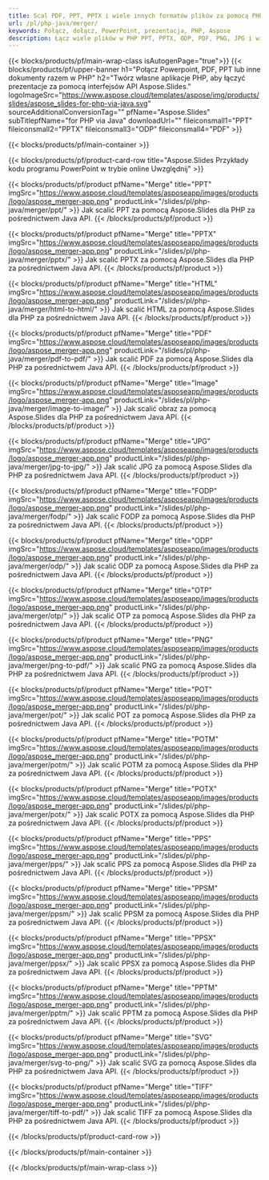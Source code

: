 ```yaml
---
title: Scal PDF, PPT, PPTX i wiele innych formatów plików za pomocą PHP
url: /pl/php-java/merger/
keywords: Połącz, dołącz, PowerPoint, prezentacja, PHP, Aspose
description: Łącz wiele plików w PHP PPT, PPTX, ODP, PDF, PNG, JPG i wielu innych.
---
```


{{< blocks/products/pf/main-wrap-class isAutogenPage="true">}}
{{< blocks/products/pf/upper-banner h1="Połącz Powerpoint, PDF, PPT lub inne dokumenty razem w PHP" h2="Twórz własne aplikacje PHP, aby łączyć prezentacje za pomocą interfejsów API Aspose.Slides." logoImageSrc="https://www.aspose.cloud/templates/aspose/img/products/slides/aspose_slides-for-php-via-java.svg" sourceAdditionalConversionTag="" pfName="Aspose.Slides" subTitlepfName="for PHP via Java" downloadUrl="" fileiconsmall1="PPT" fileiconsmall2="PPTX" fileiconsmall3="ODP" fileiconsmall4="PDF" >}}

{{< blocks/products/pf/main-container >}}

{{< blocks/products/pf/product-card-row title="Aspose.Slides Przykłady kodu programu PowerPoint w trybie online Uwzględnij" >}}

{{< blocks/products/pf/product pfName="Merge" title="PPT" imgSrc="https://www.aspose.cloud/templates/asposeapp/images/products/logo/aspose_merger-app.png" productLink="/slides/pl/php-java/merger/ppt/" >}}
Jak scalić PPT za pomocą Aspose.Slides dla PHP za pośrednictwem Java API.
{{< /blocks/products/pf/product >}}

{{< blocks/products/pf/product pfName="Merge" title="PPTX" imgSrc="https://www.aspose.cloud/templates/asposeapp/images/products/logo/aspose_merger-app.png" productLink="/slides/pl/php-java/merger/pptx/" >}}
Jak scalić PPTX za pomocą Aspose.Slides dla PHP za pośrednictwem Java API.
{{< /blocks/products/pf/product >}}

{{< blocks/products/pf/product pfName="Merge" title="HTML" imgSrc="https://www.aspose.cloud/templates/asposeapp/images/products/logo/aspose_merger-app.png" productLink="/slides/pl/php-java/merger/html-to-html/" >}}
Jak scalić HTML za pomocą Aspose.Slides dla PHP za pośrednictwem Java API.
{{< /blocks/products/pf/product >}}

{{< blocks/products/pf/product pfName="Merge" title="PDF" imgSrc="https://www.aspose.cloud/templates/asposeapp/images/products/logo/aspose_merger-app.png" productLink="/slides/pl/php-java/merger/pdf-to-pdf/" >}}
Jak scalić PDF za pomocą Aspose.Slides dla PHP za pośrednictwem Java API.
{{< /blocks/products/pf/product >}}

{{< blocks/products/pf/product pfName="Merge" title="Image" imgSrc="https://www.aspose.cloud/templates/asposeapp/images/products/logo/aspose_merger-app.png" productLink="/slides/pl/php-java/merger/image-to-image/" >}}
Jak scalić obraz za pomocą Aspose.Slides dla PHP za pośrednictwem Java API.
{{< /blocks/products/pf/product >}}

{{< blocks/products/pf/product pfName="Merge" title="JPG" imgSrc="https://www.aspose.cloud/templates/asposeapp/images/products/logo/aspose_merger-app.png" productLink="/slides/pl/php-java/merger/jpg-to-jpg/" >}}
Jak scalić JPG za pomocą Aspose.Slides dla PHP za pośrednictwem Java API.
{{< /blocks/products/pf/product >}}

{{< blocks/products/pf/product pfName="Merge" title="FODP" imgSrc="https://www.aspose.cloud/templates/asposeapp/images/products/logo/aspose_merger-app.png" productLink="/slides/pl/php-java/merger/fodp/" >}}
Jak scalić FODP za pomocą Aspose.Slides dla PHP za pośrednictwem Java API.
{{< /blocks/products/pf/product >}}

{{< blocks/products/pf/product pfName="Merge" title="ODP" imgSrc="https://www.aspose.cloud/templates/asposeapp/images/products/logo/aspose_merger-app.png" productLink="/slides/pl/php-java/merger/odp/" >}}
Jak scalić ODP za pomocą Aspose.Slides dla PHP za pośrednictwem Java API.
{{< /blocks/products/pf/product >}}

{{< blocks/products/pf/product pfName="Merge" title="OTP" imgSrc="https://www.aspose.cloud/templates/asposeapp/images/products/logo/aspose_merger-app.png" productLink="/slides/pl/php-java/merger/otp/" >}}
Jak scalić OTP za pomocą Aspose.Slides dla PHP za pośrednictwem Java API.
{{< /blocks/products/pf/product >}}

{{< blocks/products/pf/product pfName="Merge" title="PNG" imgSrc="https://www.aspose.cloud/templates/asposeapp/images/products/logo/aspose_merger-app.png" productLink="/slides/pl/php-java/merger/png-to-pdf/" >}}
Jak scalić PNG za pomocą Aspose.Slides dla PHP za pośrednictwem Java API.
{{< /blocks/products/pf/product >}}

{{< blocks/products/pf/product pfName="Merge" title="POT" imgSrc="https://www.aspose.cloud/templates/asposeapp/images/products/logo/aspose_merger-app.png" productLink="/slides/pl/php-java/merger/pot/" >}}
Jak scalić POT za pomocą Aspose.Slides dla PHP za pośrednictwem Java API.
{{< /blocks/products/pf/product >}}

{{< blocks/products/pf/product pfName="Merge" title="POTM" imgSrc="https://www.aspose.cloud/templates/asposeapp/images/products/logo/aspose_merger-app.png" productLink="/slides/pl/php-java/merger/potm/" >}}
Jak scalić POTM za pomocą Aspose.Slides dla PHP za pośrednictwem Java API.
{{< /blocks/products/pf/product >}}

{{< blocks/products/pf/product pfName="Merge" title="POTX" imgSrc="https://www.aspose.cloud/templates/asposeapp/images/products/logo/aspose_merger-app.png" productLink="/slides/pl/php-java/merger/potx/" >}}
Jak scalić POTX za pomocą Aspose.Slides dla PHP za pośrednictwem Java API.
{{< /blocks/products/pf/product >}}

{{< blocks/products/pf/product pfName="Merge" title="PPS" imgSrc="https://www.aspose.cloud/templates/asposeapp/images/products/logo/aspose_merger-app.png" productLink="/slides/pl/php-java/merger/pps/" >}}
Jak scalić PPS za pomocą Aspose.Slides dla PHP za pośrednictwem Java API.
{{< /blocks/products/pf/product >}}

{{< blocks/products/pf/product pfName="Merge" title="PPSM" imgSrc="https://www.aspose.cloud/templates/asposeapp/images/products/logo/aspose_merger-app.png" productLink="/slides/pl/php-java/merger/ppsm/" >}}
Jak scalić PPSM za pomocą Aspose.Slides dla PHP za pośrednictwem Java API.
{{< /blocks/products/pf/product >}}

{{< blocks/products/pf/product pfName="Merge" title="PPSX" imgSrc="https://www.aspose.cloud/templates/asposeapp/images/products/logo/aspose_merger-app.png" productLink="/slides/pl/php-java/merger/ppsx/" >}}
Jak scalić PPSX za pomocą Aspose.Slides dla PHP za pośrednictwem Java API.
{{< /blocks/products/pf/product >}}

{{< blocks/products/pf/product pfName="Merge" title="PPTM" imgSrc="https://www.aspose.cloud/templates/asposeapp/images/products/logo/aspose_merger-app.png" productLink="/slides/pl/php-java/merger/pptm/" >}}
Jak scalić PPTM za pomocą Aspose.Slides dla PHP za pośrednictwem Java API.
{{< /blocks/products/pf/product >}}

{{< blocks/products/pf/product pfName="Merge" title="SVG" imgSrc="https://www.aspose.cloud/templates/asposeapp/images/products/logo/aspose_merger-app.png" productLink="/slides/pl/php-java/merger/svg-to-png/" >}}
Jak scalić SVG za pomocą Aspose.Slides dla PHP za pośrednictwem Java API.
{{< /blocks/products/pf/product >}}

{{< blocks/products/pf/product pfName="Merge" title="TIFF" imgSrc="https://www.aspose.cloud/templates/asposeapp/images/products/logo/aspose_merger-app.png" productLink="/slides/pl/php-java/merger/tiff-to-pdf/" >}}
Jak scalić TIFF za pomocą Aspose.Slides dla PHP za pośrednictwem Java API.
{{< /blocks/products/pf/product >}}

{{< /blocks/products/pf/product-card-row >}}

{{< /blocks/products/pf/main-container >}}
    
{{< /blocks/products/pf/main-wrap-class >}}